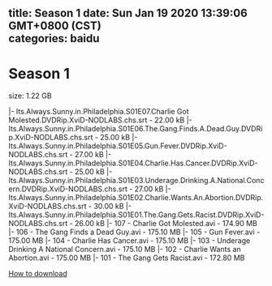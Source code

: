 
title: Season 1
date: Sun Jan 19 2020 13:39:06 GMT+0800 (CST)    
categories: baidu
---

# Season 1
size: 1.22 GB
 
 
|- Its.Always.Sunny.in.Philadelphia.S01E07.Charlie Got Molested.DVDRip.XviD-NODLABS.chs.srt - 22.00 kB
|- Its.Always.Sunny.in.Philadelphia.S01E06.The.Gang.Finds.A.Dead.Guy.DVDRip.XviD-NODLABS.chs.srt - 25.00 kB
|- Its.Always.Sunny.in.Philadelphia.S01E05.Gun.Fever.DVDRip.XviD-NODLABS.chs.srt - 27.00 kB
|- Its.Always.Sunny.in.Philadelphia.S01E04.Charlie.Has.Cancer.DVDRip.XviD-NODLABS.chs.srt - 25.00 kB
|- Its.Always.Sunny.in.Philadelphia.S01E03.Underage.Drinking.A.National.Concern.DVDRip.XviD-NODLABS.chs.srt - 27.00 kB
|- Its.Always.Sunny.in.Philadelphia.S01E02.Charlie.Wants.An.Abortion.DVDRip.XviD-NODLABS.chs.srt - 30.00 kB
|- Its.Always.Sunny.in.Philadelphia.S01E01.The.Gang.Gets.Racist.DVDRip.XviD-NODLABS.chs.srt - 26.00 kB
|- 107 - Charlie Got Molested.avi - 174.90 MB
|- 106 - The Gang Finds a Dead Guy.avi - 175.10 MB
|- 105 - Gun Fever.avi - 175.00 MB
|- 104 - Charlie Has Cancer.avi - 175.10 MB
|- 103 - Underage Drinking A National Concern.avi - 175.10 MB
|- 102 - Charlie Wants an Abortion.avi - 175.00 MB
|- 101 - The Gang Gets Racist.avi - 172.80 MB

[How to download](https://bpcam.bemobtrk.com/go/2ceec3aa-1ca2-46d6-b9ff-aaa5c184517c?jno=143)
